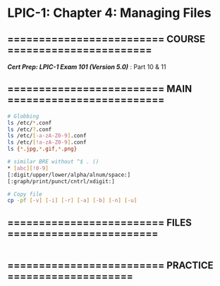 # LPIC-1: Chapter 4: Managing Files

## ========================= COURSE =======================
***Cert Prep: LPIC-1 Exam 101 (Version 5.0)*** : Part 10 & 11

## ========================= MAIN =========================

```bash
# Globbing
ls /etc/*.conf
ls /etc/?.conf
ls /etc/[-a-zA-Z0-9].conf
ls /etc/[!a-zA-Z0-9].conf
ls {*.jpg,*.gif,*.png}

# similar BRE without ^$ . ()
* [abc][!0-9] 
[:digit/upper/lower/alpha/alnum/space:]
[:graph/print/punct/cntrl/xdigit:]
```

```bash
# Copy file
cp -pf [-v] [-i] [-r] [-a] [-b] [-n] [-u]
```

## ========================= FILES ========================

```bash

```

## ========================= PRACTICE ====================

```bash

```